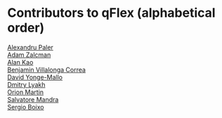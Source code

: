 # Contributors to qFlex (alphabetical order)

[Alexandru Paler](https://github.com/alexandrupaler)<br>
[Adam Zalcman](https://github.com/viathor)<br>
[Alan Kao](https://github.com/alankao64)<br>
[Benjamin Villalonga Correa](https://github.com/benjaminvillalonga)<br>
[David Yonge-Mallo](https://github.com/dlyongemallo)<br>
[Dmitry Lyakh](https://github.com/DmitryLyakh)<br>
[Orion Martin](https://github.com/95-martin-orion)<br>
[Salvatore Mandra](https://github.com/s-mandra)<br>
[Sergio Boixo](https://github.com/sboixo)<br>
